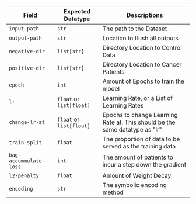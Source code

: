 | Field                    | Expected Datatype            | Descriptions                                                                                                                                   |
| ------------------------ | ---------------------------- | ---------------------------------------------------------------------------------------------------------------------------------------------- |
| `input-path`           | `str`                      | The path to the Dataset                                                                                                                        |
| `output-path`          | `str`                      | Location to flush all outputs                                                                                                                  |
| `negative-dir`         | `list[str]`                | Directory Location to Control Data                                                                                                             |
| `positive-dir`         | `list[str]`                | Directory Location to Cancer Patients                                                                                                          |
| `epoch`                | `int`                      | Amount of Epochs to train the model                                                                                                            |
| `lr`                   | `float` or `list[float]` | Learning Rate, or a List of Learning Rates                                                                                                     |
| `change-lr-at`         | `float` or `list[float]` | Epochs to change Learning Rate at.  This should be the same datatype as "lr"                                                                   |
| `train-split`          | `float`                    | The proportion of data to be served as the training data                                                                                       |
| `bag-accummulate-loss` | `int`                      | The amount of patients to incur a step down the gradient                                                                                       |
| `l2-penalty`           | `float`                    | Amount of Weight Decay                                                                                                                         |
| `encoding`           | `str`                    | The symbolic encoding method                                                        |